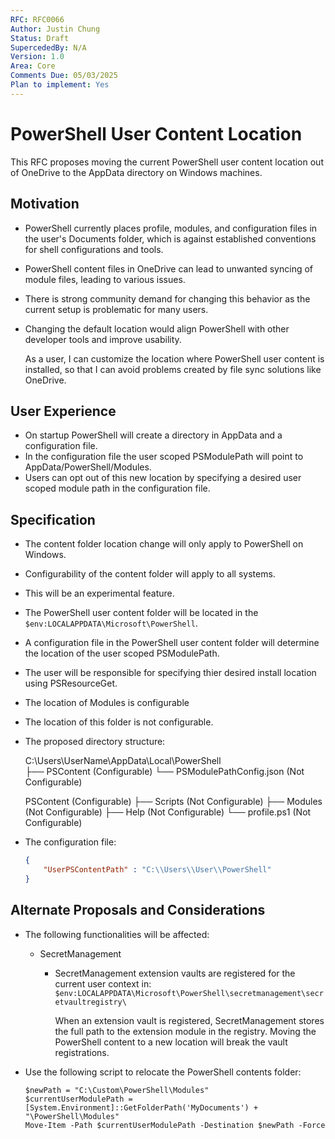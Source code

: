 ```yaml
---
RFC: RFC0066
Author: Justin Chung
Status: Draft
SupercededBy: N/A
Version: 1.0
Area: Core
Comments Due: 05/03/2025
Plan to implement: Yes
---
```


# PowerShell User Content Location

This RFC proposes moving the current PowerShell user content location out of OneDrive to the AppData directory on Windows machines.

## Motivation

- PowerShell currently places profile, modules, and configuration files in the user's Documents folder, which is against established conventions for shell configurations and tools.
- PowerShell content files in OneDrive can lead to unwanted syncing of module files, leading to various issues.
- There is strong community demand for changing this behavior as the current setup is problematic for many users.
- Changing the default location would align PowerShell with other developer tools and improve usability.

    As a user,
    I can customize the location where PowerShell user content is installed,
    so that I can avoid problems created by file sync solutions like OneDrive.

## User Experience

- On startup PowerShell will create a directory in AppData and a configuration file.
- In the configuration file the user scoped PSModulePath will point to AppData/PowerShell/Modules.
- Users can opt out of this new location by specifying a desired user scoped module path in the configuration file.

## Specification

- The content folder location change will only apply to PowerShell on Windows.
- Configurability of the content folder will apply to all systems.
- This will be an experimental feature.
- The PowerShell user content folder will be located in the `$env:LOCALAPPDATA\Microsoft\PowerShell`.
- A configuration file in the PowerShell user content folder will determine the location of the user scoped PSModulePath.
- The user will be responsible for specifying thier desired install location using PSResourceGet.
- The location of Modules is configurable
- The location of this folder is not configurable.
- The proposed directory structure:

    C:\Users\UserName\AppData\Local\PowerShell\
    ├── PSContent                 (Configurable)
    └── PSModulePathConfig.json   (Not Configurable)

    PSContent                     (Configurable)
    ├── Scripts                   (Not Configurable)
    ├── Modules                   (Not Configurable)
    ├── Help                      (Not Configurable)
    └── profile.ps1               (Not Configurable)

- The configuration file:

  ```json
  {
      "UserPSContentPath" : "C:\\Users\\User\\PowerShell"
  }
  ```

## Alternate Proposals and Considerations

- The following functionalities will be affected:
  - SecretManagement
    - SecretManagement extension vaults are registered for the current user context in:
      `$env:LOCALAPPDATA\Microsoft\PowerShell\secretmanagement\secretvaultregistry\`

      When an extension vault is registered, SecretManagement stores the full path to the extension
      module in the registry. Moving the PowerShell content to a new location will break the vault
      registrations.
- Use the following script to relocate the PowerShell contents folder:

  ```pwsh
  $newPath = "C:\Custom\PowerShell\Modules"
  $currentUserModulePath = [System.Environment]::GetFolderPath('MyDocuments') + "\PowerShell\Modules"
  Move-Item -Path $currentUserModulePath -Destination $newPath -Force
  ```
